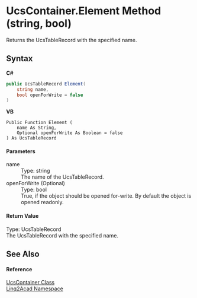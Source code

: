 # UcsContainer.Element Method (string, bool)
 

Returns the UcsTableRecord with the specified name.

## Syntax

**C#**<br />
``` C#
public UcsTableRecord Element(
	string name,
	bool openForWrite = false
)
```

**VB**<br />
``` VB
Public Function Element ( 
	name As String,
	Optional openForWrite As Boolean = false
) As UcsTableRecord
```


#### Parameters
<dl><dt>name</dt><dd>Type: string<br />The name of the UcsTableRecord.</dd><dt>openForWrite (Optional)</dt><dd>Type: bool<br />True, if the object should be opened for-write. By default the object is opened readonly.</dd></dl>

#### Return Value
Type: UcsTableRecord<br />The UcsTableRecord with the specified name.

## See Also


#### Reference
<a href="T_Linq2Acad_UcsContainer.md">UcsContainer Class</a><br /><a href="N_Linq2Acad.md">Linq2Acad Namespace</a><br />
